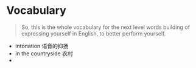 # Vocabulary
>So, this is the whole vocabulary for the next level words building of expressing yourself in English, to better perform yourself.

* intonation 语音的抑扬
* in the countryside 农村
* 

